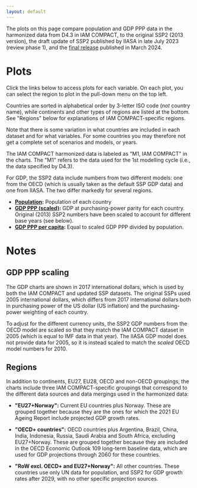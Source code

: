 ```yaml
--- 
layout: default
--- 
```


The plots on this page compare population and GDP PPP data in the harmonized
data from D4.3 in IAM COMPACT, to the original SSP2 (2013 version), the draft
update of SSP2 published by IIASA in late July 2023 (review phase 1), and the
[final release](https://data.ece.iiasa.ac.at/ssp/) published in March 2024.


# Plots

Click the links below to access plots for each variable. On each plot, you can
select the region to plot in the pull-down menu on the top left.

Countries are sorted in alphabetical order by 3-letter ISO code (*not* country
name), while continents and other types of regions are listed at the bottom. See
"Regions" below for explanations of IAM COMPACT-specific regions.

Note that there is some variation in what countries are included in each dataset
and for what variables. For some countries you may therefore not get a complete
set of scenarios and models, or years.

The IAM COMPACT harmonized data is labeled as "M1, IAM COMPACT" in the charts.
The "M1" refers to the data used for the 1st modelling cycle (i.e., the data
specified by D4.3).

For GDP, the SSP2 data include numbers from two different models: one from the
OECD (which is usually taken as the default SSP GDP data) and one from IIASA.
The two differ markedly for several regions.

* **[Population](./ssp_pop_comparison.html):** Population of each country
* **[GDP PPP (scaled)](./ssp_gdp_scaled_comparison.html):** GDP at purchasing-power
  parity for each country. Original (2013) SSP2 numbers have been scaled to account
  for different base years (see below).
* **[GDP PPP per capita](./ssp_gdp_per_capita_comparison.html):** Equal to scaled
  GDP PPP divided by population.
  

# Notes

## GDP PPP scaling

The GDP charts are shown in 2017 international dollars, which is used by both
the IAM COMPACT and updated SSP datasets. The original SSPs used 2005
international dollars, which differs from 2017 international dollars both in
purchasing power of the US dollar (US inflation) and the purchasing-power
weighting of each country.

To adjust for the different currency units, the SSP2 GDP numbers from the OECD
model are scaled so that they match the IAM COMPACT dataset in 2005 (which is
equal to IMF data in that year). The IIASA GDP model does not provide data for
2005, so it is instead scaled to match the *scaled* OECD model numbers for 2010.


## Regions

In addition to continents, EU27, EU28, OECD and non-OECD groupings, the charts
include three IAM COMPACT-specific groupings that correspond to the different
data sources and data mergings used in the harmonized data:

* **"EU27+Norway":** Current EU countries plus Norway. These are grouped together
  because they are the ones for which the 2021 EU Ageing Report include
  projected GDP growth rates.

* **"OECD+ countries":** OECD countries plus Argentina, Brazil, China, India,
  Indonesia, Russia, Saudi Arabia and South Africa, excluding EU27+Norway. These
  are grouped together because they are included in the OECD Economic Outlook
  109 long-term baseline data, which are used for GDP projections through 2060
  for these countries.

* **"RoW excl. OECD+ and EU27+Norway":** All other countries. These countries use
  only UN data for population, and SSP2 for GDP growth rates after 2029, with no
  other specific projection sources.
